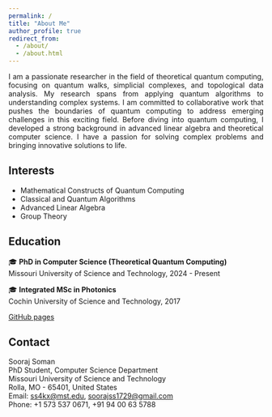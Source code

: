 ```yaml
---
permalink: /
title: "About Me"
author_profile: true
redirect_from: 
  - /about/
  - /about.html
---
```

<div style="text-align: justify;">
I am a passionate researcher in the field of theoretical quantum computing, focusing on quantum walks, simplicial complexes, and topological data analysis. My research spans from applying quantum algorithms to understanding complex systems. I am committed to collaborative work that pushes the boundaries of quantum computing to address emerging challenges in this exciting field. Before diving into quantum computing, I developed a strong background in advanced linear algebra and theoretical computer science. I have a passion for solving complex problems and bringing innovative solutions to life.
</div>

## Interests

- Mathematical Constructs of Quantum Computing
- Classical and Quantum Algorithms
- Advanced Linear Algebra
- Group Theory

## Education

🎓 **PhD in Computer Science (Theoretical Quantum Computing)**  
Missouri University of Science and Technology, 2024 - Present

🎓 **Integrated MSc in Photonics**  
Cochin University of Science and Technology, 2017

[GitHub pages](https://pages.github.com/)

## Contact

Sooraj Soman  
PhD Student, Computer Science Department  
Missouri University of Science and Technology  
Rolla, MO - 65401, United States  
Email: [ss4kx@mst.edu](ss4kx@mst.edu), [soorajss1729@gmail.com](soorajss1729@gmail.com)  
Phone: +1 573 537 0671, +91 94 00 63 5788  
